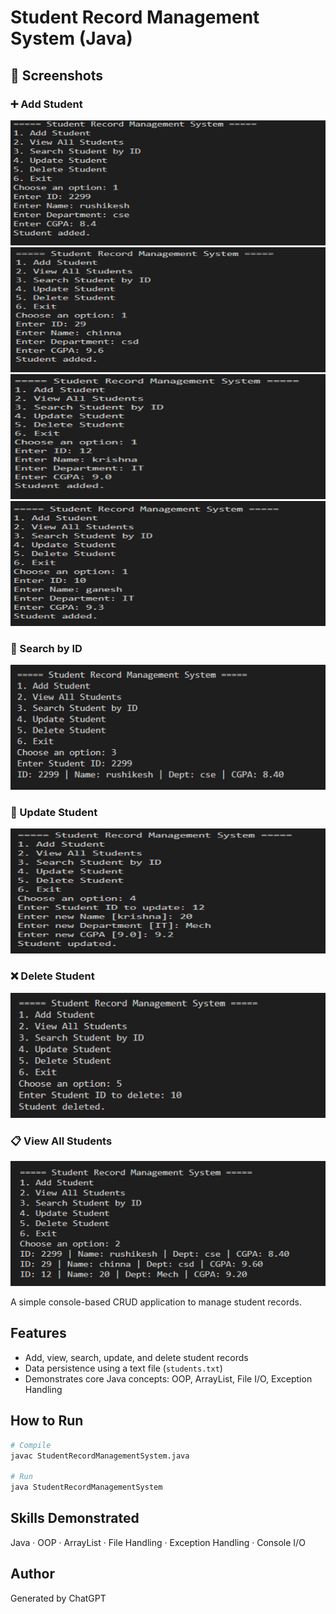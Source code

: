 
# Student Record Management System (Java)

## 📸 Screenshots

### ➕ Add Student
<img src="Screenshots/add%20student1.png" alt="Add Student 1" width="600" height="200"/>
<img src="Screenshots/add%20student2.png" alt="Add Student 2" width="600" height="200"/>
<img src="Screenshots/add%20student3.png" alt="Add Student 3" width="600" height="200"/>
<img src="Screenshots/add%20student4.png" alt="Add Student 4" width="600" height="200"/>

### 📄 Search by ID
<img src="Screenshots/search%20by%20id.png" alt="Search by ID" width="600" height="200"/>

### 📝 Update Student
<img src="Screenshots/update%20student.png" alt="Update Student" width="600" height="200"/>

### ❌ Delete Student
<img src="Screenshots/delete%20student.png" alt="Delete Student" width="600" height="200"/>

### 📋 View All Students
<img src="Screenshots/final%20view%20all%20students.png" alt="View All Students" width="600" height="200"/>





A simple console-based CRUD application to manage student records.

## Features
- Add, view, search, update, and delete student records
- Data persistence using a text file (`students.txt`)
- Demonstrates core Java concepts: OOP, ArrayList, File I/O, Exception Handling

## How to Run
```bash
# Compile
javac StudentRecordManagementSystem.java

# Run
java StudentRecordManagementSystem
```

## Skills Demonstrated
Java · OOP · ArrayList · File Handling · Exception Handling · Console I/O

## Author
Generated by ChatGPT
